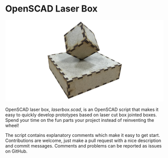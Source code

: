 # OpenSCAD Laser Box

![Picture of two boxes made using openscad-laserbox](image.jpg)

OpenSCAD laser box, *laserbox.scad*, is an OpenSCAD script that makes it easy to
quickly develop prototypes based on laser cut box jointed boxes.
Spend your time on the fun parts your project instead of reinventing the wheel!

The script contains explanatory comments which make it easy to get start.
Contributions are welcome, just make a pull request with a nice description and
commit messages. Comments and problems can be reported as issues on GitHub.
